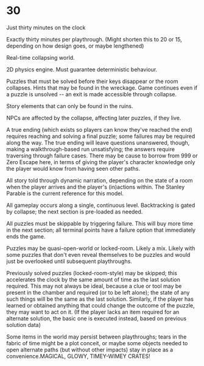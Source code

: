 # 30
Just thirty minutes on the clock

Exactly thirty minutes per playthrough. (Might shorten this to 20 or 15, depending on how design goes, or maybe lengthened)

Real-time collapsing world.

2D physics engine. Must guarantee deterministic behaviour.

Puzzles that must be solved before their keys disappear or the room collapses. Hints that may be found in the wreckage. Game continues even if a puzzle is unsolved -- an exit is made accessible through collapse.

Story elements that can only be found in the ruins.

NPCs are affected by the collapse, affecting later puzzles, if they live.

A true ending (which exists so players can know they've reached the end) requires reaching and solving a final puzzle; some failures may be required along the way. The true ending will leave questions unanswered, though, making a walkthrough-based run unsatisfying; the answers require traversing through failure cases. There may be cause to borrow from 999 or Zero Escape here, in terms of giving the player's character knowledge only the player would know from having seen other paths.

All story told through dynamic narration, depending on the state of a room when the player arrives and the player's (in)actions within. The Stanley Parable is the current reference for this model.

All gameplay occurs along a single, continuous level. Backtracking is gated by collapse; the next section is pre-loaded as needed.

All puzzles must be skippable by triggering failure. This will buy more time in the next section; all terminal points have a failure option that immediately ends the game.

Puzzles may be quasi-open-world or locked-room. Likely a mix. Likely with some puzzles that don't even reveal themselves to be puzzles and would just be overlooked until subsequent playthroughs.

Previously solved puzzles (locked-room-style) may be skipped; this accelerates the clock by the same amount of time as the last  solution required. This may not always be ideal, because a clue or tool may be present in the chamber and required (or to be left alone); the state of any such things will be the same as the last solution. Similarly, if the player has learned or obtained anything that could change the outcome of the puzzle, they may want to act on it. (If the player lacks an item required for an alternate solution, the basic one is executed instead, based on previous solution data)

Some items in the world may persist between playthroughs; tears in the fabric of time might be a plot conceit, or maybe some objects needed to open alternate paths (but without other impacts) stay in place as a convenience.MAGICAL, GLOWY, TIMEY-WIMEY CRATES!
